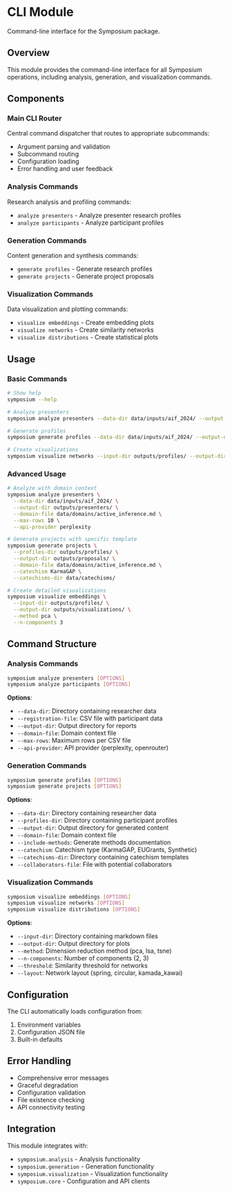 # CLI Module

Command-line interface for the Symposium package.

## Overview

This module provides the command-line interface for all Symposium operations, including analysis, generation, and visualization commands.

## Components

### Main CLI Router
Central command dispatcher that routes to appropriate subcommands:
- Argument parsing and validation
- Subcommand routing
- Configuration loading
- Error handling and user feedback

### Analysis Commands
Research analysis and profiling commands:
- `analyze presenters` - Analyze presenter research profiles
- `analyze participants` - Analyze participant profiles

### Generation Commands
Content generation and synthesis commands:
- `generate profiles` - Generate research profiles
- `generate projects` - Generate project proposals

### Visualization Commands
Data visualization and plotting commands:
- `visualize embeddings` - Create embedding plots
- `visualize networks` - Create similarity networks
- `visualize distributions` - Create statistical plots

## Usage

### Basic Commands
```bash
# Show help
symposium --help

# Analyze presenters
symposium analyze presenters --data-dir data/inputs/aif_2024/ --output-dir outputs/presenters/

# Generate profiles
symposium generate profiles --data-dir data/inputs/aif_2024/ --output-dir outputs/profiles/

# Create visualizations
symposium visualize networks --input-dir outputs/profiles/ --output-dir outputs/visualizations/
```

### Advanced Usage
```bash
# Analyze with domain context
symposium analyze presenters \
  --data-dir data/inputs/aif_2024/ \
  --output-dir outputs/presenters/ \
  --domain-file data/domains/active_inference.md \
  --max-rows 10 \
  --api-provider perplexity

# Generate projects with specific template
symposium generate projects \
  --profiles-dir outputs/profiles/ \
  --output-dir outputs/proposals/ \
  --domain-file data/domains/active_inference.md \
  --catechism KarmaGAP \
  --catechisms-dir data/catechisms/

# Create detailed visualizations
symposium visualize embeddings \
  --input-dir outputs/profiles/ \
  --output-dir outputs/visualizations/ \
  --method pca \
  --n-components 3
```

## Command Structure

### Analysis Commands
```bash
symposium analyze presenters [OPTIONS]
symposium analyze participants [OPTIONS]
```

**Options**:
- `--data-dir`: Directory containing researcher data
- `--registration-file`: CSV file with participant data
- `--output-dir`: Output directory for reports
- `--domain-file`: Domain context file
- `--max-rows`: Maximum rows per CSV file
- `--api-provider`: API provider (perplexity, openrouter)

### Generation Commands
```bash
symposium generate profiles [OPTIONS]
symposium generate projects [OPTIONS]
```

**Options**:
- `--data-dir`: Directory containing researcher data
- `--profiles-dir`: Directory containing participant profiles
- `--output-dir`: Output directory for generated content
- `--domain-file`: Domain context file
- `--include-methods`: Generate methods documentation
- `--catechism`: Catechism type (KarmaGAP, EUGrants, Synthetic)
- `--catechisms-dir`: Directory containing catechism templates
- `--collaborators-file`: File with potential collaborators

### Visualization Commands
```bash
symposium visualize embeddings [OPTIONS]
symposium visualize networks [OPTIONS]
symposium visualize distributions [OPTIONS]
```

**Options**:
- `--input-dir`: Directory containing markdown files
- `--output-dir`: Output directory for plots
- `--method`: Dimension reduction method (pca, lsa, tsne)
- `--n-components`: Number of components (2, 3)
- `--threshold`: Similarity threshold for networks
- `--layout`: Network layout (spring, circular, kamada_kawai)

## Configuration

The CLI automatically loads configuration from:
1. Environment variables
2. Configuration JSON file
3. Built-in defaults

## Error Handling

- Comprehensive error messages
- Graceful degradation
- Configuration validation
- File existence checking
- API connectivity testing

## Integration

This module integrates with:
- `symposium.analysis` - Analysis functionality
- `symposium.generation` - Generation functionality
- `symposium.visualization` - Visualization functionality
- `symposium.core` - Configuration and API clients
